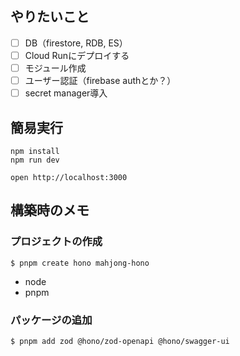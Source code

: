 ## やりたいこと

- [ ] DB（firestore, RDB, ES）
- [ ] Cloud Runにデプロイする
- [ ] モジュール作成
- [ ] ユーザー認証（firebase authとか？）
- [ ] secret manager導入

## 簡易実行
```
npm install
npm run dev
```

```
open http://localhost:3000
```

## 構築時のメモ

### プロジェクトの作成

```
$ pnpm create hono mahjong-hono
```

- node
- pnpm

### パッケージの追加

```
$ pnpm add zod @hono/zod-openapi @hono/swagger-ui
```